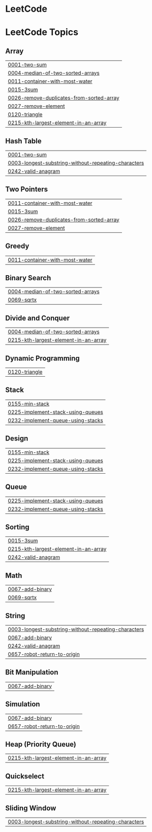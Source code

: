 # LeetCode
<!---LeetCode Topics Start-->
# LeetCode Topics
## Array
|  |
| ------- |
| [0001-two-sum](https://github.com/kothapalliyamini91/LeetCode/tree/master/0001-two-sum) |
| [0004-median-of-two-sorted-arrays](https://github.com/kothapalliyamini91/LeetCode/tree/master/0004-median-of-two-sorted-arrays) |
| [0011-container-with-most-water](https://github.com/kothapalliyamini91/LeetCode/tree/master/0011-container-with-most-water) |
| [0015-3sum](https://github.com/kothapalliyamini91/LeetCode/tree/master/0015-3sum) |
| [0026-remove-duplicates-from-sorted-array](https://github.com/kothapalliyamini91/LeetCode/tree/master/0026-remove-duplicates-from-sorted-array) |
| [0027-remove-element](https://github.com/kothapalliyamini91/LeetCode/tree/master/0027-remove-element) |
| [0120-triangle](https://github.com/kothapalliyamini91/LeetCode/tree/master/0120-triangle) |
| [0215-kth-largest-element-in-an-array](https://github.com/kothapalliyamini91/LeetCode/tree/master/0215-kth-largest-element-in-an-array) |
## Hash Table
|  |
| ------- |
| [0001-two-sum](https://github.com/kothapalliyamini91/LeetCode/tree/master/0001-two-sum) |
| [0003-longest-substring-without-repeating-characters](https://github.com/kothapalliyamini91/LeetCode/tree/master/0003-longest-substring-without-repeating-characters) |
| [0242-valid-anagram](https://github.com/kothapalliyamini91/LeetCode/tree/master/0242-valid-anagram) |
## Two Pointers
|  |
| ------- |
| [0011-container-with-most-water](https://github.com/kothapalliyamini91/LeetCode/tree/master/0011-container-with-most-water) |
| [0015-3sum](https://github.com/kothapalliyamini91/LeetCode/tree/master/0015-3sum) |
| [0026-remove-duplicates-from-sorted-array](https://github.com/kothapalliyamini91/LeetCode/tree/master/0026-remove-duplicates-from-sorted-array) |
| [0027-remove-element](https://github.com/kothapalliyamini91/LeetCode/tree/master/0027-remove-element) |
## Greedy
|  |
| ------- |
| [0011-container-with-most-water](https://github.com/kothapalliyamini91/LeetCode/tree/master/0011-container-with-most-water) |
## Binary Search
|  |
| ------- |
| [0004-median-of-two-sorted-arrays](https://github.com/kothapalliyamini91/LeetCode/tree/master/0004-median-of-two-sorted-arrays) |
| [0069-sqrtx](https://github.com/kothapalliyamini91/LeetCode/tree/master/0069-sqrtx) |
## Divide and Conquer
|  |
| ------- |
| [0004-median-of-two-sorted-arrays](https://github.com/kothapalliyamini91/LeetCode/tree/master/0004-median-of-two-sorted-arrays) |
| [0215-kth-largest-element-in-an-array](https://github.com/kothapalliyamini91/LeetCode/tree/master/0215-kth-largest-element-in-an-array) |
## Dynamic Programming
|  |
| ------- |
| [0120-triangle](https://github.com/kothapalliyamini91/LeetCode/tree/master/0120-triangle) |
## Stack
|  |
| ------- |
| [0155-min-stack](https://github.com/kothapalliyamini91/LeetCode/tree/master/0155-min-stack) |
| [0225-implement-stack-using-queues](https://github.com/kothapalliyamini91/LeetCode/tree/master/0225-implement-stack-using-queues) |
| [0232-implement-queue-using-stacks](https://github.com/kothapalliyamini91/LeetCode/tree/master/0232-implement-queue-using-stacks) |
## Design
|  |
| ------- |
| [0155-min-stack](https://github.com/kothapalliyamini91/LeetCode/tree/master/0155-min-stack) |
| [0225-implement-stack-using-queues](https://github.com/kothapalliyamini91/LeetCode/tree/master/0225-implement-stack-using-queues) |
| [0232-implement-queue-using-stacks](https://github.com/kothapalliyamini91/LeetCode/tree/master/0232-implement-queue-using-stacks) |
## Queue
|  |
| ------- |
| [0225-implement-stack-using-queues](https://github.com/kothapalliyamini91/LeetCode/tree/master/0225-implement-stack-using-queues) |
| [0232-implement-queue-using-stacks](https://github.com/kothapalliyamini91/LeetCode/tree/master/0232-implement-queue-using-stacks) |
## Sorting
|  |
| ------- |
| [0015-3sum](https://github.com/kothapalliyamini91/LeetCode/tree/master/0015-3sum) |
| [0215-kth-largest-element-in-an-array](https://github.com/kothapalliyamini91/LeetCode/tree/master/0215-kth-largest-element-in-an-array) |
| [0242-valid-anagram](https://github.com/kothapalliyamini91/LeetCode/tree/master/0242-valid-anagram) |
## Math
|  |
| ------- |
| [0067-add-binary](https://github.com/kothapalliyamini91/LeetCode/tree/master/0067-add-binary) |
| [0069-sqrtx](https://github.com/kothapalliyamini91/LeetCode/tree/master/0069-sqrtx) |
## String
|  |
| ------- |
| [0003-longest-substring-without-repeating-characters](https://github.com/kothapalliyamini91/LeetCode/tree/master/0003-longest-substring-without-repeating-characters) |
| [0067-add-binary](https://github.com/kothapalliyamini91/LeetCode/tree/master/0067-add-binary) |
| [0242-valid-anagram](https://github.com/kothapalliyamini91/LeetCode/tree/master/0242-valid-anagram) |
| [0657-robot-return-to-origin](https://github.com/kothapalliyamini91/LeetCode/tree/master/0657-robot-return-to-origin) |
## Bit Manipulation
|  |
| ------- |
| [0067-add-binary](https://github.com/kothapalliyamini91/LeetCode/tree/master/0067-add-binary) |
## Simulation
|  |
| ------- |
| [0067-add-binary](https://github.com/kothapalliyamini91/LeetCode/tree/master/0067-add-binary) |
| [0657-robot-return-to-origin](https://github.com/kothapalliyamini91/LeetCode/tree/master/0657-robot-return-to-origin) |
## Heap (Priority Queue)
|  |
| ------- |
| [0215-kth-largest-element-in-an-array](https://github.com/kothapalliyamini91/LeetCode/tree/master/0215-kth-largest-element-in-an-array) |
## Quickselect
|  |
| ------- |
| [0215-kth-largest-element-in-an-array](https://github.com/kothapalliyamini91/LeetCode/tree/master/0215-kth-largest-element-in-an-array) |
## Sliding Window
|  |
| ------- |
| [0003-longest-substring-without-repeating-characters](https://github.com/kothapalliyamini91/LeetCode/tree/master/0003-longest-substring-without-repeating-characters) |
<!---LeetCode Topics End-->